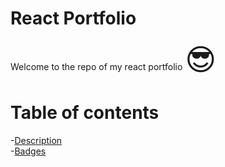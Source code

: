 <style>
  coolbeans {font-size: 3rem}
</style>

# React Portfolio

Welcome to the repo of my react portfolio <coolbeans>😎</boolbeans>

 # Table of contents <br />
 -[Description](#Description) <br />
 -[Badges](#Badges) <br />